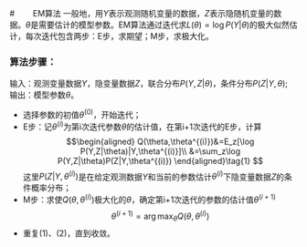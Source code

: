 <!-- @import "../my-style.less" -->
#　　 EM算法
一般地，用$Y$表示观测随机变量的数据，$Z$表示隐随机变量的数据。$\theta$是需要估计的模型参数。EM算法通过迭代求$L(\theta)=\log P(Y|\theta)$的极大似然估计，每次迭代包含两步：E步，求期望；M步，求极大化。

### 算法步骤：
输入：观测变量数据$Y$，隐变量数据$Z$，联合分布$P(Y,Z|\theta)$，条件分布$P(Z|Y,\theta)$;
输出：模型参数$\theta$。
- 选择参数的初值$\theta^{(0)}$，开始迭代；
- E步：记$\theta^{(i)}$为第i次迭代参数$\theta$的估计值，在第i+1次迭代的E步，计算
$$\begin{aligned}
Q(\theta,\theta^{(i)})&=E_z[\log P(Y,Z|\theta)|Y,\theta^{(i)}]\\
&=\sum_z\log P(Y,Z|\theta)P(Z|Y,\theta^{(i)})
\end{aligned}\tag{1}
$$
这里$P(Z|Y,\theta^{(i)})$是在给定观测数据$Y$和当前的参数估计$\theta^{(i)}$下隐变量数据$Z$的条件概率分布；
- M步：求使$Q(\theta,\theta^{(i)})$极大化的$\theta$，确定第i+1次迭代的参数的估计值$\theta^{(i+1)}$
$$
\theta^{(i+1)}=\arg\max_\theta Q(\theta,\theta^{(i)})\tag{2}
$$
- 重复(1)、(2)，直到收敛。